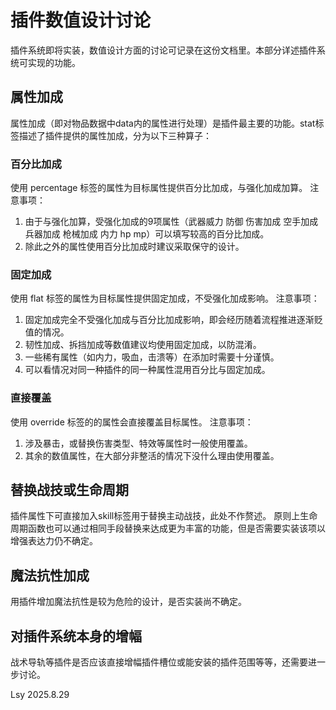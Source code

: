 # 插件数值设计讨论
插件系统即将实装，数值设计方面的讨论可记录在这份文档里。本部分详述插件系统可实现的功能。

## 属性加成
属性加成（即对物品数据中data内的属性进行处理）是插件最主要的功能。stat标签描述了插件提供的属性加成，分为以下三种算子：

### 百分比加成
使用 percentage 标签的属性为目标属性提供百分比加成，与强化加成加算。
注意事项：
1. 由于与强化加算，受强化加成的9项属性（武器威力 防御 伤害加成 空手加成 兵器加成 枪械加成 内力 hp mp）可以填写较高的百分比加成。
2. 除此之外的属性使用百分比加成时建议采取保守的设计。

### 固定加成
使用 flat 标签的属性为目标属性提供固定加成，不受强化加成影响。
注意事项：
1. 固定加成完全不受强化加成与百分比加成影响，即会经历随着流程推进逐渐贬值的情况。
2. 韧性加成、拆挡加成等数值建议均使用固定加成，以防混淆。
3. 一些稀有属性（如内力，吸血，击溃等）在添加时需要十分谨慎。
4. 可以看情况对同一种插件的同一种属性混用百分比与固定加成。

### 直接覆盖
使用 override 标签的的属性会直接覆盖目标属性。
注意事项：
1. 涉及暴击，或替换伤害类型、特效等属性时一般使用覆盖。
2. 其余的数值属性，在大部分非整活的情况下没什么理由使用覆盖。

## 替换战技或生命周期
插件属性下可直接加入skill标签用于替换主动战技，此处不作赘述。
原则上生命周期函数也可以通过相同手段替换来达成更为丰富的功能，但是否需要实装该项以增强表达力仍不确定。

## 魔法抗性加成
用插件增加魔法抗性是较为危险的设计，是否实装尚不确定。

## 对插件系统本身的增幅
战术导轨等插件是否应该直接增幅插件槽位或能安装的插件范围等等，还需要进一步讨论。

Lsy 2025.8.29
